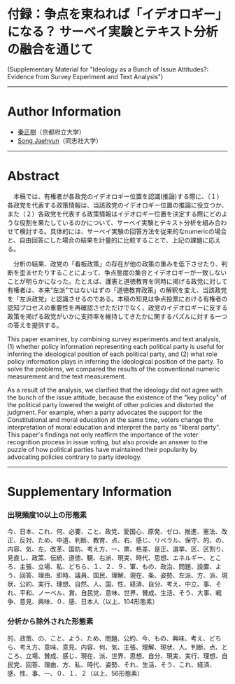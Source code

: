# 付録：争点を束ねれば「イデオロギー」になる？ サーベイ実験とテキスト分析の融合を通じて

(Supplementary Material for "Ideology as a Bunch of Issue Attitudes?: Evidence from Survey Experiment and Text Analysis")

---

# Author Information

* [秦正樹](http://hatam.sakura.ne.jp/)（京都府立大学）
* [Song Jaehyun](https://www.jaysong.net)（同志社大学）

---

# Abstract

　本稿では、有権者が各政党のイデオロギー位置を認識(推論)する際に、（１）各政党を代表する政策情報は、当該政党のイデオロギー位置の推論に役立つか、また（２）各政党を代表する政策情報はイデオロギー位置を決定する際にどのような役割を果たしているのかについて、サーベイ実験とテキスト分析を組み合わせて検討する。具体的には、サーベイ実験の回答方法を従来的なnumericの場合と、自由回答にした場合の結果を計量的に比較することで、上記の課題に応える。
 
　分析の結果、政党の「看板政策」の存在が他の政策の重みを低下させたり、判断を歪ませたりすることによって、争点態度の集合とイデオロギーが一致しないことが明らかになった。たとえば、護憲と道徳教育を同時に掲げる政党に対して有権者は、本来“左派”ではないはずの「道徳教育政策」の解釈を変え、当該政党を「左派政党」と認識させるのである。本稿の知見は争点投票における有権者の認知プロセスの重要性を再確認させただけでなく、政党のイデオロギーに反する政策を掲げる政党がいかに支持率を維持してきたかに関するパズルに対する一つの答えを提供する。

This paper examines, by combining survey experiments and text analysis, (1) whether policy information representing each political party is useful for inferring the ideological position of each political party, and (2) what role policy information plays in inferring the ideological position of the party. To solve the problems, we compared the results of the conventional numeric measurement and the text measurement. 

As a result of the analysis, we clarified that the ideology did not agree with the bunch of the issue attitude, because the existence of the "key policy" of the political party lowered the weight of other policies and distorted the judgment. For example, when a party advocates the support for the Constitutional and moral education at the same time, voters change the interpretation of moral education and interpret the party as "liberal party". This paper's findings not only reaffirm the importance of the voter recognition process in issue voting, but also provide an answer to the puzzle of how political parties have maintained their popularity by advocating policies contrary to party ideology.

---

# Supplementary Information

### 出現頻度10以上の形態素
今、日本、これ、何、必要、こと、政党、愛国心、原発、ゼロ、推進、憲法、改正、反対、ため、中道、判断、教育、点、右、感じ、リベラル、保守、的、の、内容、気、左、改革、国防、考え方、一、票、格差、是正、選挙、区、区割り、見直し、政策、伝統、道徳、観、右派、現実、時代、思想、エネルギー、ところ、主張、立場、私、どちら、１、２、９、軍、もの、政治、問題、設置、よう、回答、理由、即時、議員、国民、理解、現在、条、姿勢、左派、方、派、現状、公約、実行、理想、自然、人、国、性、経済、自分、考え、中立、事、それ、平和、ノーベル、賞、自民党、意味、世界、賛成、生活、そう、大事、戦争、意見、興味、０、感、日本人（以上、104形態素）

### 分析から除外された形態素
的、政策、の、こと、よう、ため、問題、公約、今、もの、興味、考え、どちら、考え方、意味、意見、内容、何、気、主張、理解、現状、人、判断、点、ところ、立場、賛成、感じ、現在、派、世界、思想、自分、現実、実行、理想、自民党、回答、理由、方、私、時代、姿勢、それ、生活、そう、これ、経済、感、性、事、一、０、１、２（以上、56形態素）
